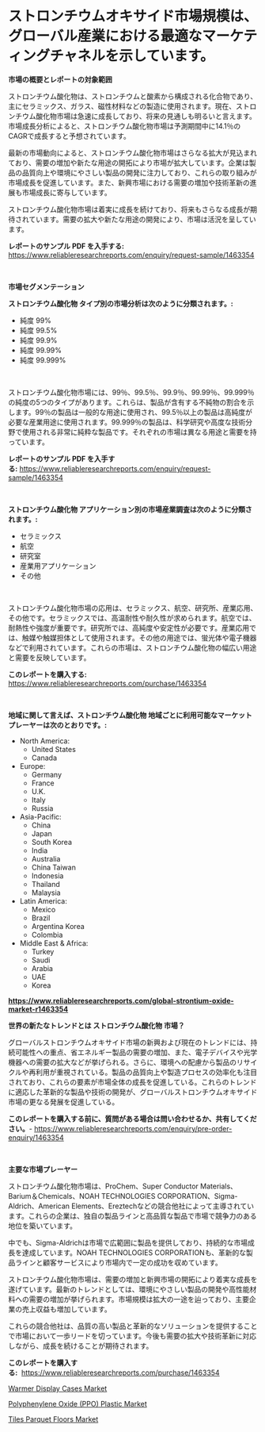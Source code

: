 <p><h1>ストロンチウムオキサイド市場規模は、グローバル産業における最適なマーケティングチャネルを示しています。</h1></p><p><strong>市場の概要とレポートの対象範囲</strong></p>
<p><p>ストロンチウム酸化物は、ストロンチウムと酸素から構成される化合物であり、主にセラミックス、ガラス、磁性材料などの製造に使用されます。現在、ストロンチウム酸化物市場は急速に成長しており、将来の見通しも明るいと言えます。市場成長分析によると、ストロンチウム酸化物市場は予測期間中に14.1％のCAGRで成長すると予想されています。</p><p>最新の市場動向によると、ストロンチウム酸化物市場はさらなる拡大が見込まれており、需要の増加や新たな用途の開拓により市場が拡大しています。企業は製品の品質向上や環境にやさしい製品の開発に注力しており、これらの取り組みが市場成長を促進しています。また、新興市場における需要の増加や技術革新の進展も市場成長に寄与しています。</p><p>ストロンチウム酸化物市場は着実に成長を続けており、将来もさらなる成長が期待されています。需要の拡大や新たな用途の開発により、市場は活況を呈しています。</p></p>
<p><strong>レポートのサンプル PDF を入手する:</strong> <a href="https://www.reliableresearchreports.com/enquiry/request-sample/1463354">https://www.reliableresearchreports.com/enquiry/request-sample/1463354</a></p>
<p>&nbsp;</p>
<p><strong>市場セグメンテーション</strong></p>
<p><strong>ストロンチウム酸化物 タイプ別の市場分析は次のように分類されます。:</strong></p>
<p><ul><li>純度 99%</li><li>純度 99.5%</li><li>純度 99.9%</li><li>純度 99.99%</li><li>純度 99.999%</li></ul></p>
<p>&nbsp;</p>
<p><p>ストロンチウム酸化物市場には、99％、99.5％、99.9％、99.99％、99.999％の純度の5つのタイプがあります。これらは、製品が含有する不純物の割合を示します。99％の製品は一般的な用途に使用され、99.5％以上の製品は高純度が必要な産業用途に使用されます。99.999％の製品は、科学研究や高度な技術分野で使用される非常に純粋な製品です。それぞれの市場は異なる用途と需要を持っています。</p></p>
<p><strong>レポートのサンプル PDF を入手する:</strong>&nbsp;<a href="https://www.reliableresearchreports.com/enquiry/request-sample/1463354">https://www.reliableresearchreports.com/enquiry/request-sample/1463354</a></p>
<p>&nbsp;</p>
<p><strong> ストロンチウム酸化物 アプリケーション別の市場産業調査は次のように分類されます。:</strong></p>
<p><ul><li>セラミックス</li><li>航空</li><li>研究室</li><li>産業用アプリケーション</li><li>その他</li></ul></p>
<p>&nbsp;</p>
<p><p>ストロンチウム酸化物市場の応用は、セラミックス、航空、研究所、産業応用、その他です。セラミックスでは、高温耐性や耐久性が求められます。航空では、耐熱性や強度が重要です。研究所では、高純度や安定性が必要です。産業応用では、触媒や触媒担体として使用されます。その他の用途では、蛍光体や電子機器などで利用されています。これらの市場は、ストロンチウム酸化物の幅広い用途と需要を反映しています。</p></p>
<p><strong>このレポートを購入する:</strong>&nbsp; <a href="https://www.reliableresearchreports.com/purchase/1463354">https://www.reliableresearchreports.com/purchase/1463354</a></p>
<p>&nbsp;</p>
<p><strong>地域に関して言えば、ストロンチウム酸化物 地域ごとに利用可能なマーケットプレーヤーは次のとおりです。:</strong></p>
<p><ul>
    <li>
        North America:
        <ul>
            <li>United States</li>
            <li>Canada</li>
        </ul>
    </li>
    <li>
        Europe:
        <ul>
            <li>Germany</li>
            <li>France</li>
            <li>U.K.</li>
            <li>Italy</li>
            <li>Russia</li>
        </ul>
    </li>
    <li>
        Asia-Pacific:
        <ul>
            <li>China</li>
            <li>Japan</li>
            <li>South Korea</li>
            <li>India</li>
            <li>Australia</li>
            <li>China Taiwan</li>
            <li>Indonesia</li>
            <li>Thailand</li>
            <li>Malaysia</li>
        </ul>
    </li>
    <li>
        Latin America:
        <ul>
            <li>Mexico</li>
            <li>Brazil</li>
            <li>Argentina Korea</li>
            <li>Colombia</li>
        </ul>
    </li>
    <li>
        Middle East & Africa:
        <ul>
            <li>Turkey</li>
            <li>Saudi</li>
            <li>Arabia</li>
            <li>UAE</li>
            <li>Korea</li>
        </ul>
    </li>
    </ul></p>
<p><strong><a href="https://www.reliableresearchreports.com/global-strontium-oxide-market-r1463354">https://www.reliableresearchreports.com/global-strontium-oxide-market-r1463354</a></strong>&nbsp;</p>
<p><strong>世界の新たなトレンドとは ストロンチウム酸化物 市場？</strong></p>
<p><p>グローバルストロンチウムオキサイド市場の新興および現在のトレンドには、持続可能性への重点、省エネルギー製品の需要の増加、また、電子デバイスや光学機器への需要の拡大などが挙げられる。さらに、環境への配慮から製品のリサイクルや再利用が重視されている。製品の品質向上や製造プロセスの効率化も注目されており、これらの要素が市場全体の成長を促進している。これらのトレンドに適応した革新的な製品や技術の開発が、グローバルストロンチウムオキサイド市場の更なる発展を促進している。</p></p>
<p><strong>このレポートを購入する前に、質問がある場合は問い合わせるか、共有してください。</strong>- <a href="https://www.reliableresearchreports.com/enquiry/pre-order-enquiry/1463354">https://www.reliableresearchreports.com/enquiry/pre-order-enquiry/1463354</a></p>
<p>&nbsp;</p>
<p><strong>主要な市場プレーヤー</strong></p>
<p><p>ストロンチウム酸化物市場は、ProChem、Super Conductor Materials、Barium＆Chemicals、NOAH TECHNOLOGIES CORPORATION、Sigma-Aldrich、American Elements、Ereztechなどの競合他社によって主導されています。これらの企業は、独自の製品ラインと高品質な製品で市場で競争力のある地位を築いています。</p><p>中でも、Sigma-Aldrichは市場で広範囲に製品を提供しており、持続的な市場成長を達成しています。NOAH TECHNOLOGIES CORPORATIONも、革新的な製品ラインと顧客サービスにより市場内で一定の成功を収めています。</p><p>ストロンチウム酸化物市場は、需要の増加と新興市場の開拓により着実な成長を遂げています。最新のトレンドとしては、環境にやさしい製品の開発や高性能材料への需要の増加が挙げられます。市場規模は拡大の一途を辿っており、主要企業の売上収益も増加しています。</p><p>これらの競合他社は、品質の高い製品と革新的なソリューションを提供することで市場において一歩リードを切っています。今後も需要の拡大や技術革新に対応しながら、成長を続けることが期待されます。</p></p>
<p><strong>このレポートを購入する:</strong>&nbsp;&nbsp;<a href="https://www.reliableresearchreports.com/purchase/1463354">https://www.reliableresearchreports.com/purchase/1463354</a></p>
<p><p><a href="https://www.linkedin.com/pulse/warmer-display-cases-market-competitive-analysis-trends-forecast-lvqec?trackingId=lZmjmiuXdTOu4XzugQwH1g%3D%3D">Warmer Display Cases Market</a></p><p><a href="https://www.linkedin.com/pulse/polyphenylene-oxide-ppo-plastic-market-size-2024-2031-global-ofnce?trackingId=nvEjes7ItOjOQ%2B9aeafelw%3D%3D">Polyphenylene Oxide (PPO) Plastic Market</a></p><p><a href="https://www.linkedin.com/pulse/tiles-parquet-floors-market-trends-forecast-competitive-s0kqc?trackingId=buCb1q%2BtizacZM4naoW3Hw%3D%3D">Tiles Parquet Floors Market</a></p></p>